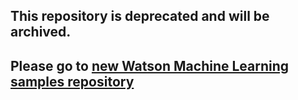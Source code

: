 ## This repository is **deprecated** and will be archived.
## Please go to [new Watson Machine Learning samples repository](https://github.com/IBM/watson-machine-learning-samples)
